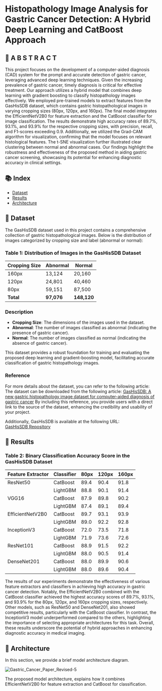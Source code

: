# Histopathology Image Analysis for Gastric Cancer Detection: A Hybrid Deep Learning and CatBoost Approach

## 📜 A B S T R A C T
This project focuses on the development of a computer-aided diagnosis (CAD) system for the prompt and accurate detection of gastric cancer, leveraging advanced deep learning techniques. Given the increasing prevalence of gastric cancer, timely diagnosis is critical for effective treatment. Our approach utilizes a hybrid model that combines deep learning with gradient boosting to classify histopathology images effectively. We employed pre-trained models to extract features from the GasHisSDB dataset, which contains gastric histopathological images in varying cropping sizes (80px, 120px, and 160px). The final model integrates the EfficientNetV2B0 for feature extraction and the CatBoost classifier for image classification.
The results demonstrate high accuracy rates of 89.7%, 93.1%, and 93.9% for the respective cropping sizes, with precision, recall, and F1-scores exceeding 0.9. Additionally, we utilized the Grad-CAM algorithm for visualization, confirming that the model focuses on relevant histological features. The t-SNE visualization further illustrated clear clustering between normal and abnormal cases. Our findings highlight the robustness and effectiveness of the proposed method in aiding gastric cancer screening, showcasing its potential for enhancing diagnostic accuracy in clinical settings.

## 📚 Index

- [Dataset](#beginner-Dataset)
- [Results](#beginner-Results)
- [Architecture](#beginner-Architecture)

##  :beginner: Dataset
The GasHisSDB dataset used in this project contains a comprehensive collection of gastric histopathological images. Below is the distribution of images categorized by cropping size and label (abnormal or normal):

### Table 1: Distribution of Images in the GasHisSDB Dataset

| Cropping Size | Abnormal | Normal  |
|---------------|----------|---------|
| 160px        | 13,124   | 20,160  |
| 120px        | 24,801   | 40,460  |
| 80px         | 59,151   | 87,500  |
| **Total**    | **97,076** | **148,120** |

### Description

- **Cropping Size**: The dimensions of the images used in the dataset.
- **Abnormal**: The number of images classified as abnormal (indicating the presence of gastric cancer).
- **Normal**: The number of images classified as normal (indicating the absence of gastric cancer).

This dataset provides a robust foundation for training and evaluating the proposed deep learning and gradient-boosting model, facilitating accurate classification of gastric histopathology images.

### Reference
For more details about the dataset, you can refer to the following article:
The dataset can be downloaded from the following article:
[GasHisSDB: A new gastric histopathology image dataset for computer-aided diagnosis of gastric cancer](https://www.sciencedirect.com/science/article/abs/pii/S0010482521010015)
By including this reference, you provide users with a direct link to the source of the dataset, enhancing the credibility and usability of your project.

Additionally, GasHisSDB is available at the following URL:  
[GasHisSDB Repository](https://gitee.com/neuhwm/GasHisSDB.git)


## :beginner: Results

### Table 2: Binary Classification Accuracy Score in the GasHisSDB Dataset

| Feature Extractor      | Classifier | 80px | 120px | 160px |
|------------------------|------------|------|-------|-------|
| ResNet50               | CatBoost   | 89.4 | 90.4  | 91.8  |
|                        | LightGBM   | 88.8 | 90.1  | 91.4  |
| VGG16                  | CatBoost   | 87.9 | 89.8  | 90.2  |
|                        | LightGBM   | 87.4 | 89.1  | 89.4  |
| EfficientNetV2B0      | CatBoost   | 89.7 | 93.1  | 93.9  |
|                        | LightGBM   | 89.0 | 92.2  | 92.8  |
| InceptionV3           | CatBoost   | 72.0 | 73.5  | 71.8  |
|                        | LightGBM   | 71.9 | 73.6  | 72.6  |
| ResNet101              | CatBoost   | 88.9 | 91.5  | 92.2  |
|                        | LightGBM   | 88.0 | 90.5  | 91.4  |
| DenseNet201            | CatBoost   | 88.0 | 89.9  | 90.6  |
|                        | LightGBM   | 88.0 | 89.6  | 90.4  |

The results of our experiments demonstrate the effectiveness of various feature extractors and classifiers in achieving high accuracy in gastric cancer detection. Notably, the EfficientNetV2B0 combined with the CatBoost classifier achieved the highest accuracy scores of 89.7%, 93.1%, and 93.9% for the 80px, 120px, and 160px cropping sizes, respectively. Other models, such as ResNet50 and DenseNet201, also showed competitive results, particularly with the CatBoost classifier. In contrast, the InceptionV3 model underperformed compared to the others, highlighting the importance of selecting appropriate architectures for this task. Overall, these results underscore the potential of hybrid approaches in enhancing diagnostic accuracy in medical imaging.

##  :beginner: Architecture
In this section, we provide a brief model architecture diagram.

![Gastric_Cancer_Paper_Revised-5](https://github.com/user-attachments/assets/a0447bb9-16e4-43ba-9eea-d3b9d8e87fe1)



The proposed model architecture, explains how it combines EfficientNetV2B0 for feature extraction and CatBoost for classification.

